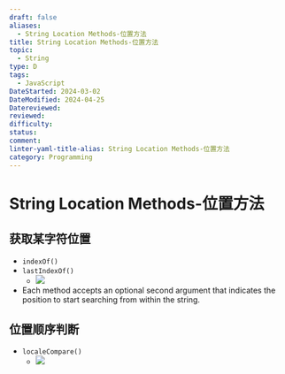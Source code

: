 ```yaml
---
draft: false
aliases:
  - String Location Methods-位置方法
title: String Location Methods-位置方法
topic:
  - String
type: D
tags:
  - JavaScript
DateStarted: 2024-03-02
DateModified: 2024-04-25
Datereviewed: 
reviewed: 
difficulty: 
status: 
comment: 
linter-yaml-title-alias: String Location Methods-位置方法
category: Programming
---
```


# String Location Methods-位置方法

## 获取某字符位置

- `indexOf()`
- `lastIndexOf()`
  - ![](https://cdn.jsdelivr.net/gh/jenniferwonder/bimg/programming/C05BasicReferenceTypes-26-x66-y478.png)
- Each method accepts an optional second argument that indicates the position to start searching from within the string.

## 位置顺序判断

- `localeCompare()`
  - ![](https://cdn.jsdelivr.net/gh/jenniferwonder/bimg/programming/C05BasicReferenceTypes-32-x65-y344.png)
